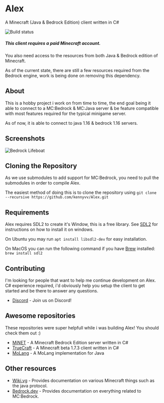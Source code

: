 # Alex
A Minecraft (Java & Bedrock Edition) client written in C# 

![Build status](https://github.com/kennyvv/Alex/workflows/.NET%20Core/badge.svg)

##### This client requires a paid Minecraft account.

You also need access to the resources from both Java & Bedrock edition of Minecraft.

As of the current state, there are still a few resources required from the Bedrock engine, work is being done on removing this dependency.

About
-----

This is a hobby project i work on from time to time, the end goal being it able to connect to a MC:Bedrock & MC:Java server & be feature compatible with most features required for the typical minigame server.

As of now, it is able to connect to java 1.16 & bedrock 1.16 servers.

Screenshots
-----------

![Bedrock Lifeboat](https://raw.githubusercontent.com/kennyvv/Alex/master/screenshots/lbsg3.png)


Cloning the Repository
----------------------

As we use submodules to add support for MC:Bedrock, you need to pull the submodules in order to compile Alex.

The easiest method of doing this is to clone the repository using ```git clone --recursive https://github.com/kennyvv/Alex.git```

Requirements
-------------------

Alex requires SDL2 to create it's Window, this is a free library. See [SDL2](https://wiki.libsdl.org/Installation) for instructions on how to install it on windows.

On Ubuntu you may run ```apt install libsdl2-dev``` for easy installation.

On MacOS you can run the following command if you have [Brew](https://brew.sh) installed: ```brew install sdl2```

Contributing
------------

I'm looking for people that want to help me continue development on Alex.  C# experience required, i'd obviously help you setup the client to get started and be there to answer any questions.

* [Discord](https://discord.gg/txaahdU) - Join us on Discord!

Awesome repositories
---------------------

These repositories were super helpfull while i was building Alex! You should check them out :)

* [MiNET](https://github.com/NiclasOlofsson/MiNET) - A Minecraft Bedrock Edition server written in C#
* [TrueCraft](https://github.com/SirCmpwn/TrueCraft) - A Minecraft beta 1.7.3 client written in C#
* [MoLang](https://github.com/bedrockk/MoLang) - A MoLang implementation for Java

Other resources
---------------

* [Wiki.vg](https://wiki.vg/Main_Page) - Provides documentation on various Minecraft things such as the java protocol.
* [Bedrock.dev](https://bedrock.dev/) - Provides documentation on everything related to MC:Bedrock.
